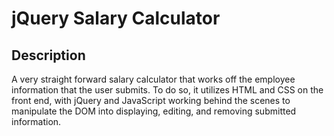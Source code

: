 # jQuery Salary Calculator

## Description

A very straight forward salary calculator that works off the employee information that the user submits. To do so, it utilizes HTML and CSS on the front end, with jQuery and JavaScript working behind the scenes to manipulate the DOM into displaying, editing, and removing submitted information.